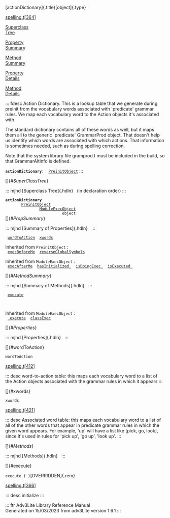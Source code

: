 [actionDictionary]{.title}[object]{.type}

[spelling.t](../file/spelling.t.html)\[[364](../source/spelling.t.html#364)\]

[Superclass\
Tree](#_SuperClassTree_)

[Property\
Summary](#_PropSummary_)

[Method\
Summary](#_MethodSummary_)

[Property\
Details](#_Properties_)

[Method\
Details](#_Methods_)

::: fdesc
Action Dictionary. This is a lookup table that we generate during
preinit from the vocabulary words associated with \'predicate\' grammar
rules. We map each vocabulary word to the Action objects it\'s
associated with.

The standard dictionary contains all of these words as well, but it maps
them all to the generic \'predicate\' GrammarProd object. That doesn\'t
help us identify which words are associated with which actions. That
information is sometimes needed, such as during spelling correction.

Note that the system library file gramprod.t must be included in the
build, so that GrammarAltInfo is defined.

**`actionDictionary`**` :   `[`PreinitObject`](../object/PreinitObject.html)
:::

[]{#_SuperClassTree_}

::: mjhd
[Superclass Tree]{.hdln}   (in declaration order)
:::

**`actionDictionary`**\
`         `[`PreinitObject`](../object/PreinitObject.html)\
`                 `[`ModuleExecObject`](../object/ModuleExecObject.html)\
`                         object`\
[]{#_PropSummary_}

::: mjhd
[Summary of Properties]{.hdln}  
:::

` `[`wordToAction`](#wordToAction)`  `[`xwords`](#xwords)`  `

Inherited from `PreinitObject` :\
` `[`execBeforeMe`](../object/PreinitObject.html#execBeforeMe)`  `[`reverseGlobalSymbols`](../object/PreinitObject.html#reverseGlobalSymbols)`  `

Inherited from `ModuleExecObject` :\
` `[`execAfterMe`](../object/ModuleExecObject.html#execAfterMe)`  `[`hasInitialized_`](../object/ModuleExecObject.html#hasInitialized_)`  `[`isDoingExec_`](../object/ModuleExecObject.html#isDoingExec_)`  `[`isExecuted_`](../object/ModuleExecObject.html#isExecuted_)`  `

[]{#_MethodSummary_}

::: mjhd
[Summary of Methods]{.hdln}  
:::

` `[`execute`](#execute)`  `

` `

Inherited from `ModuleExecObject` :\
` `[`_execute`](../object/ModuleExecObject.html#_execute)`  `[`classExec`](../object/ModuleExecObject.html#classExec)`  `

[]{#_Properties_}

::: mjhd
[Properties]{.hdln}  
:::

[]{#wordToAction}

`wordToAction`

[spelling.t](../file/spelling.t.html)\[[412](../source/spelling.t.html#412)\]

::: desc
word-to-action table: this maps each vocabulary word to a list of the
Action objects associated with the grammar rules in which it appears
:::

[]{#xwords}

`xwords`

[spelling.t](../file/spelling.t.html)\[[421](../source/spelling.t.html#421)\]

::: desc
Associated word table: this maps each vocabulary word to a list of all
of the other words that appear in predicate grammar rules in which the
given word appears. For example, \'up\' will have a list like \[pick,
go, look\], since it\'s used in rules for \'pick up\', \'go up\', \'look
up\'.
:::

[]{#_Methods_}

::: mjhd
[Methods]{.hdln}  
:::

[]{#execute}

`execute ( )`[OVERRIDDEN]{.rem}

[spelling.t](../file/spelling.t.html)\[[366](../source/spelling.t.html#366)\]

::: desc
initialize
:::

::: ftr
Adv3Lite Library Reference Manual\
Generated on 15/03/2023 from adv3Lite version 1.6.1
:::
